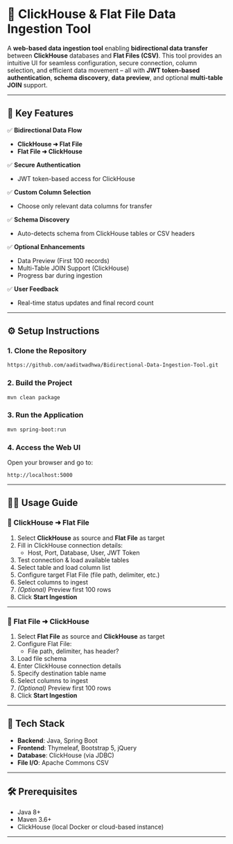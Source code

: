 # 🚀 ClickHouse & Flat File Data Ingestion Tool

A **web-based data ingestion tool** enabling **bidirectional data transfer** between **ClickHouse** databases and **Flat Files (CSV)**. This tool provides an intuitive UI for seamless configuration, secure connection, column selection, and efficient data movement – all with **JWT token-based authentication**, **schema discovery**, **data preview**, and optional **multi-table JOIN** support.

---

## 🌟 Key Features

✅ **Bidirectional Data Flow**  
- **ClickHouse ➜ Flat File**  
- **Flat File ➜ ClickHouse**

✅ **Secure Authentication**  
- JWT token-based access for ClickHouse

✅ **Custom Column Selection**  
- Choose only relevant data columns for transfer

✅ **Schema Discovery**  
- Auto-detects schema from ClickHouse tables or CSV headers

✅ **Optional Enhancements**  
- Data Preview (First 100 records)  
- Multi-Table JOIN Support (ClickHouse)  
- Progress bar during ingestion

✅ **User Feedback**  
- Real-time status updates and final record count

---


## ⚙️ Setup Instructions

### 1. Clone the Repository

```bash
https://github.com/aaditwadhwa/Bidirectional-Data-Ingestion-Tool.git
```

### 2. Build the Project

```bash
mvn clean package
```

### 3. Run the Application

```bash
mvn spring-boot:run
```

### 4. Access the Web UI

Open your browser and go to:

```
http://localhost:5000
```

---

## 🧑‍💻 Usage Guide

### 🔁 ClickHouse ➜ Flat File

1. Select **ClickHouse** as source and **Flat File** as target  
2. Fill in ClickHouse connection details:
   - Host, Port, Database, User, JWT Token  
3. Test connection & load available tables  
4. Select table and load column list  
5. Configure target Flat File (file path, delimiter, etc.)  
6. Select columns to ingest  
7. *(Optional)* Preview first 100 rows  
8. Click **Start Ingestion**

---

### 🔄 Flat File ➜ ClickHouse

1. Select **Flat File** as source and **ClickHouse** as target  
2. Configure Flat File:
   - File path, delimiter, has header?  
3. Load file schema  
4. Enter ClickHouse connection details  
5. Specify destination table name  
6. Select columns to ingest  
7. *(Optional)* Preview first 100 rows  
8. Click **Start Ingestion**

---

## 🧰 Tech Stack

- **Backend**: Java, Spring Boot  
- **Frontend**: Thymeleaf, Bootstrap 5, jQuery  
- **Database**: ClickHouse (via JDBC)  
- **File I/O**: Apache Commons CSV

---

## 🛠️ Prerequisites

- Java 8+
- Maven 3.6+
- ClickHouse (local Docker or cloud-based instance)

---


